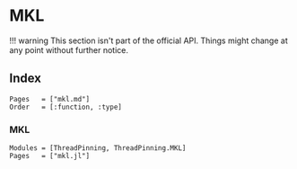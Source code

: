 # MKL

!!! warning
    This section isn't part of the official API. Things might change at any point without further notice.

## Index

```@index
Pages   = ["mkl.md"]
Order   = [:function, :type]
```

### MKL

```@autodocs
Modules = [ThreadPinning, ThreadPinning.MKL]
Pages   = ["mkl.jl"]
```